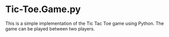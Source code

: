 # Tic-Toe.Game.py
This is a simple implementation of the Tic Tac Toe game using Python. The game can be played between two players.

